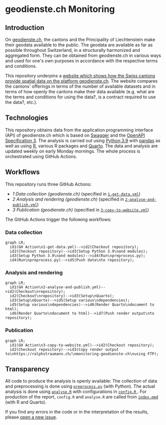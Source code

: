 # geodienste.ch Monitoring

## Introduction

On [geodienste.ch](https://geodienste.ch), the cantons and the Principality of Liechtenstein make their geodata available to the public. The geodata are available as far as possible throughout Switzerland, in a structurally harmonized and aggregated form. They can be obtained from geodienste.ch in various ways and used for one's own purposes in accordance with the respective terms and conditions.

This repository underpins a [website which shows how the Swiss cantons provide spatial data on the platform geodienste.ch](https://ralphstraumann.ch/monitoring-geodienste-ch). The website compares the cantons' offerings in terms of the number of available datasets and in terms of how openly the cantons make their data available (e.g. what are the terms and conditions for using the data?, is a contract required to use the data?, etc.).

## Technologies

This repository obtains data from the application programming interface (API) of geodienste.ch which is based on [Swagger](https://swagger.io) and the [OpenAPI Specification 3](https://swagger.io/specification). The analysis is carried out using [Python 3.9](https://www.python.org/downloads/release/python-390) with [pandas](https://pandas.pydata.org) as well as using [R](https://www.r-project.org), various R packages and [Quarto](https://quarto.org). The data and analysis are updated weekly on early Monday mornings. The whole process is orchestrated using GitHub Actions.

## Workflows

This repository runs three GitHub Actions:
- *1 Data collection (geodienste.ch)* (specified in [`1-get-data.yml`](https://github.com/rastrau/geodienste-ch/blob/main/.github/workflows/1-get-data.yml))
- *2 Analysis and rendering (geodienste.ch)* (specified in [`2-analyse-and-publish.yml`](https://github.com/rastrau/geodienste-ch/blob/main/.github/workflows/2-analyse-and-publish.yml))
- *3 Publication (geodienste.ch)* (specified in [`3-copy-to-website.yml`](https://github.com/rastrau/geodienste-ch/blob/main/.github/workflows/3-copy-to-website.yml))

The GitHub Actions trigger the following workflows:

### Data collection
```mermaid
graph LR;
  id1(GH Action\n1-get-data.yml)-->id2(Checkout repository);
  id2(Checkout repository)-->id3(Setup Python 3.9\nand modules);
  id3(Setup Python 3.9\nand modules)-->id4(Run\npreprocess.py);
  id4(Run\npreprocess.py)-->id5(Push data\nto repository);
```

### Analysis and rendering
```mermaid
graph LR;
  id1(GH Action\n2-analyse-and-publish.yml)-->id2(Checkout\nrepository);
  id2(Checkout\nrepository)-->id3(Setup\nQuarto);
  id3(Setup\nQuarto)-->id5(Setup various\ndependencies);
  id5(Setup various\ndependencies)-->id6(Render Quarto\ndocument to html);
  id6(Render Quarto\ndocument to html)-->id7(Push render output\nto repository);
```

### Publication
```mermaid
graph LR;
  id1(GH Action\n3-copy-to-website.yml)-->id2(Checkout repository);
  id2(Checkout repository)-->id3(Copy render output to\nhttps://ralphstraumann.ch/\nmonitoring-geodienste-ch\nusing FTP);
```

## Transparency

All code to produce the analysis is openly available: The collection of data and preprocessing is done using [`preprocess.py`](https://github.com/rastrau/geodienste-ch/blob/main/preprocess.py) (with Python). The actual analysis is done using [`analyse.R`](https://github.com/rastrau/geodienste-ch/blob/main/analyse.R) with configurations in [`config.R` ](https://github.com/rastrau/geodienste-ch/blob/main/config.R). For production of the report, `config.R` and `analyse.R` are called from [`index.qmd`](https://github.com/rastrau/geodienste-ch/blob/main/index.qmd) (with R and Quarto).

If you find any errors in the code or in the interpretation of the results, please [open a new issue](https://github.com/rastrau/geodienste-ch/issues/new).
